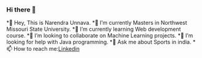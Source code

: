 ### Hi there 👋

*👋 Hey, This is Narendra Unnava.
*🔭 I’m currently Masters in Northwest Missouri State University.
*🌱 I’m currently learning Web development course.
*👯 I’m looking to collaborate on Machine Learning projects.
*🤔 I’m looking for help with Java programming.
*💬 Ask me about Sports in india.
*📫 How to reach me:[Linkedin](https://www.linkedin.com/in/narendra-unnava-b876741ab) 


<!--
**NarendraUnnava/NarendraUnnava** is a ✨ _special_ ✨ repository because its `README.md` (this file) appears on your GitHub profile.

Here are some ideas to get you started:

- 👋 Hey, This is Narendra Unnava.
- 🔭 I’m currently Masters in Northwest Missouri State University.
- 🌱 I’m currently learning Web development course.
- 👯 I’m looking to collaborate on Machine Learning projects.
- 🤔 I’m looking for help with Java programming.
- 💬 Ask me about Sports in india.
- 📫 How to reach me:[Linkedin](https://www.linkedin.com/in/narendra-unnava-b876741ab) 

